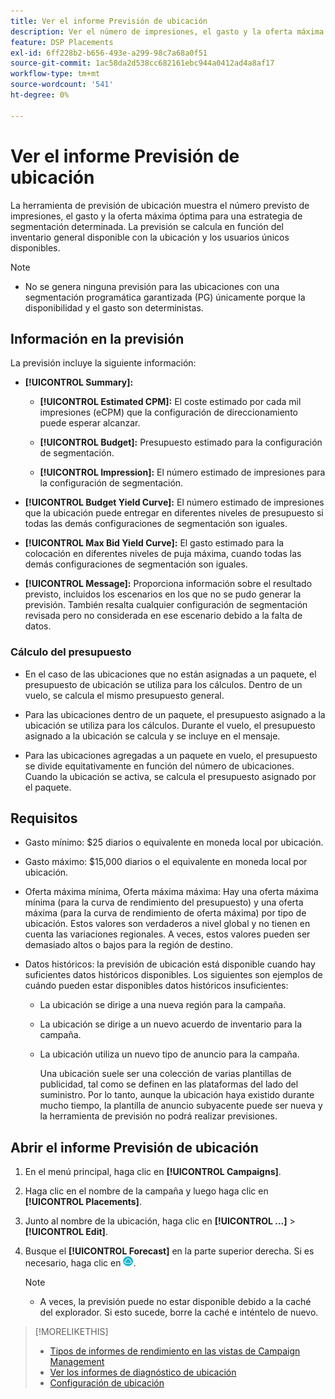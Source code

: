 ```yaml
---
title: Ver el informe Previsión de ubicación
description: Ver el número de impresiones, el gasto y la oferta máxima óptima prevista para una estrategia de segmentación determinada para una ubicación.
feature: DSP Placements
exl-id: 6ff228b2-b656-493e-a299-98c7a68a0f51
source-git-commit: 1ac58da2d538cc682161ebc944a0412ad4a8af17
workflow-type: tm+mt
source-wordcount: '541'
ht-degree: 0%

---
```


# Ver el informe Previsión de ubicación

<!-- Does this really belong in the Campaign Management > Reports section or in the Placements section? -->

La herramienta de previsión de ubicación muestra el número previsto de impresiones, el gasto y la oferta máxima óptima para una estrategia de segmentación determinada. La previsión se calcula en función del inventario general disponible con la ubicación y los usuarios únicos disponibles.

>[!NOTE]
>
>* No se genera ninguna previsión para las ubicaciones con una segmentación programática garantizada (PG) únicamente porque la disponibilidad y el gasto son deterministas.

## Información en la previsión

La previsión incluye la siguiente información:

* **[!UICONTROL Summary]:**

   * **[!UICONTROL Estimated CPM]:** El coste estimado por cada mil impresiones (eCPM) que la configuración de direccionamiento puede esperar alcanzar.

   * **[!UICONTROL Budget]:** Presupuesto estimado para la configuración de segmentación.

   * **[!UICONTROL Impression]:** El número estimado de impresiones para la configuración de segmentación.

* **[!UICONTROL Budget Yield Curve]:** El número estimado de impresiones que la ubicación puede entregar en diferentes niveles de presupuesto si todas las demás configuraciones de segmentación son iguales.

* **[!UICONTROL Max Bid Yield Curve]:** El gasto estimado para la colocación en diferentes niveles de puja máxima, cuando todas las demás configuraciones de segmentación son iguales.

* **[!UICONTROL Message]:** Proporciona información sobre el resultado previsto, incluidos los escenarios en los que no se pudo generar la previsión. También resalta cualquier configuración de segmentación revisada pero no considerada en ese escenario debido a la falta de datos.

### Cálculo del presupuesto

* En el caso de las ubicaciones que no están asignadas a un paquete, el presupuesto de ubicación se utiliza para los cálculos. Dentro de un vuelo, se calcula el mismo presupuesto general.

* Para las ubicaciones dentro de un paquete, el presupuesto asignado a la ubicación se utiliza para los cálculos. Durante el vuelo, el presupuesto asignado a la ubicación se calcula y se incluye en el mensaje.

* Para las ubicaciones agregadas a un paquete en vuelo, el presupuesto se divide equitativamente en función del número de ubicaciones. Cuando la ubicación se activa, se calcula el presupuesto asignado por el paquete.

## Requisitos

* Gasto mínimo: $25 diarios o equivalente en moneda local por ubicación.

* Gasto máximo: $15,000 diarios o el equivalente en moneda local por ubicación.

* Oferta máxima mínima, Oferta máxima máxima: Hay una oferta máxima mínima (para la curva de rendimiento del presupuesto) y una oferta máxima (para la curva de rendimiento de oferta máxima) por tipo de ubicación. Estos valores son verdaderos a nivel global y no tienen en cuenta las variaciones regionales. A veces, estos valores pueden ser demasiado altos o bajos para la región de destino.

* Datos históricos: la previsión de ubicación está disponible cuando hay suficientes datos históricos disponibles. Los siguientes son ejemplos de cuándo pueden estar disponibles datos históricos insuficientes:

   * La ubicación se dirige a una nueva región para la campaña.

   * La ubicación se dirige a un nuevo acuerdo de inventario para la campaña.

   * La ubicación utiliza un nuevo tipo de anuncio para la campaña.

     Una ubicación suele ser una colección de varias plantillas de publicidad, tal como se definen en las plataformas del lado del suministro. Por lo tanto, aunque la ubicación haya existido durante mucho tiempo, la plantilla de anuncio subyacente puede ser nueva y la herramienta de previsión no podrá realizar previsiones.

## Abrir el informe Previsión de ubicación

1. En el menú principal, haga clic en **[!UICONTROL Campaigns]**.

1. Haga clic en el nombre de la campaña y luego haga clic en **[!UICONTROL Placements]**.

1. Junto al nombre de la ubicación, haga clic en  **[!UICONTROL ...]** > **[!UICONTROL Edit]**.

1. Busque el **[!UICONTROL Forecast]** en la parte superior derecha. Si es necesario, haga clic en ![Pronóstico](/help/dsp/assets/placement-forecast.png).

   >[!NOTE]
   >
   >* A veces, la previsión puede no estar disponible debido a la caché del explorador. Si esto sucede, borre la caché e inténtelo de nuevo.

>[!MORELIKETHIS]
>
>* [Tipos de informes de rendimiento en las vistas de Campaign Management](campaign-reports-about.md)
>* [Ver los informes de diagnóstico de ubicación](/help/dsp/campaign-management/reports/placement-diagnostics.md)
>* [Configuración de ubicación](/help/dsp/campaign-management/placements/placement-settings.md)
